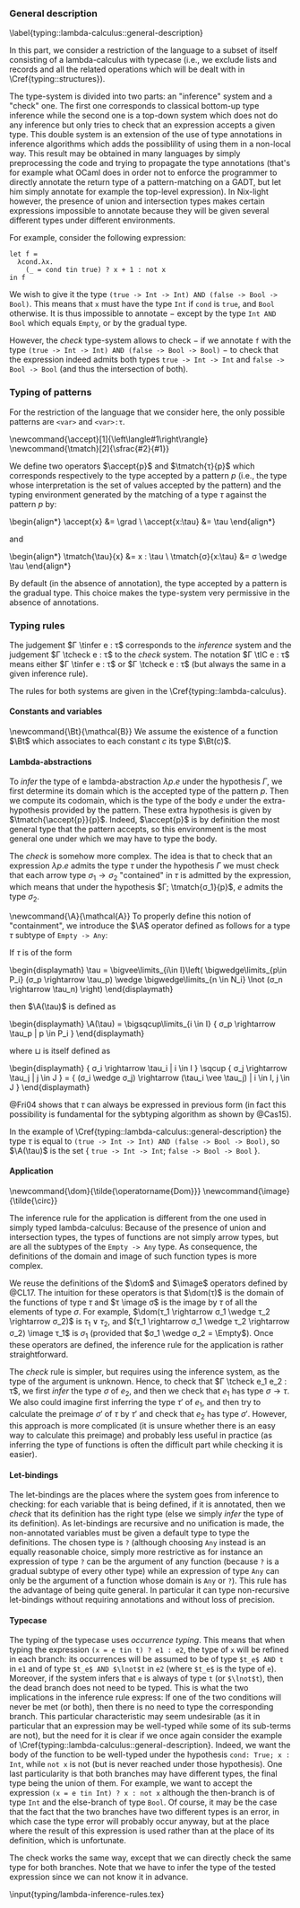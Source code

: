 ### General description
\label{typing::lambda-calculus::general-description}

In this part, we consider a restriction of the language to a subset of itself
consisting of a lambda-calculus with typecase (i.e., we exclude lists and
records and all the related operations which will be dealt with in
\Cref{typing::structures}).

The type-system is divided into two parts: an "inference" system and a "check"
one.
The first one corresponds to classical bottom-up type inference while the
second one is a top-down system which does not do any inference but only tries
to check that an expression accepts a given type.
This double system is an extension of the use of type annotations in inference
algorithms which adds the possiblility of using them in a non-local way. This
result may be obtained in many languages by simply preprocessing the code and
trying to propagate the type annotations (that's for example what OCaml does in
order not to enforce the programmer to directly annotate the return type of a
pattern-matching on a GADT, but let him simply annotate for example the
top-level expression).
In Nix-light however, the presence of union and intersection types makes
certain expressions impossible to annotate because they will be given several
different types under different environments.

For example, consider the following expression:

```
let f =
  λcond.λx.
    (_ = cond tin true) ? x + 1 : not x
in f
```

We wish to give it the type `(true -> Int -> Int) AND (false -> Bool -> Bool)`.
This means that `x` must have the type `Int` if `cond` is `true`, and `Bool`
otherwise.
It is thus impossible to annotate − except by the type `Int AND Bool` which
equals `Empty`, or by the gradual type.

However, the *check* type-system allows to check − if we annotate `f` with the
type `(true -> Int -> Int) AND (false -> Bool -> Bool)` − to check that the
expression indeed admits both types `true -> Int -> Int` and `false -> Bool ->
Bool` (and thus the intersection of both).

### Typing of patterns

For the restriction of the language that we consider here, the only possible
patterns are `<var>` and `<var>:τ`.

\newcommand{\accept}[1]{\left\langle#1\right\rangle}
\newcommand{\tmatch}[2]{\sfrac{#2}{#1}}

We define two operators $\accept{p}$ and $\tmatch{τ}{p}$ which corresponds
respectively to the type accepted by a pattern $p$ (i.e., the type whose
interpretation is the set of values accepted by the pattern) and the typing
environment generated by the matching of a type $τ$ against the pattern $p$ by:

\begin{align*}
  \accept{x} &= \grad \\
  \accept{x:\tau} &= \tau
\end{align*}

and

\begin{align*}
  \tmatch{\tau}{x} &= x : \tau \\
  \tmatch{σ}{x:\tau} &= σ \wedge \tau
\end{align*}

By default (in the absence of annotation), the type accepted by a pattern is the
gradual type. This choice makes the type-system very permissive in the absence of
annotations.

### Typing rules

The judgement $Γ \tinfer e : τ$ corresponds to the *inference* system and
the judgement $Γ \tcheck e : τ$ to the *check* system.
The notation $Γ \tIC e : τ$ means either $Γ \tinfer e : τ$ or
$Γ \tcheck e : τ$ (but always the same in a given inference rule).

The rules for both systems are given in the
\Cref{typing::lambda-calculus}.

#### Constants and variables

\newcommand{\Bt}{\mathcal{B}}
We assume the existence of a function $\Bt$ which associates to each constant
$c$ its type $\Bt(c)$.

#### Lambda-abstractions

To *infer* the type of e lambda-abstraction $λp.e$ under the hypothesis $Γ$, we
first determine its domain which is the accepted type of the pattern $p$. Then
we compute its codomain, which is the type of the body $e$ under the
extra-hypothesis provided by the pattern.
These extra hypothesis is given by $\tmatch{\accept{p}}{p}$. Indeed,
$\accept{p}$ is by definition the most general type that the pattern accepts,
so this environment is the most general one under which we may have to type the
body.

The *check* is somehow more complex. The idea is that to check that an expression
$λ p.e$ admits the type $τ$ under the hypothesis $Γ$ we must check
that each arrow type $σ_1 \rightarrow σ_2$ "contained" in $τ$ is
admitted by the expression, which means that under the hypothesis $Γ;
\tmatch{σ_1}{p}$, $e$ admits the type $σ_2$.

\newcommand{\A}{\mathcal{A}}
To properly define this notion of "containment", we introduce the $\A$ operator
defined as follows for a type $τ$ subtype of `Empty -> Any`:

If $τ$ is of the form

\begin{displaymath}
  \tau = \bigvee\limits_{i\in I}\left(
    \bigwedge\limits_{p\in P_i} (σ_p \rightarrow \tau_p)
    \wedge \bigwedge\limits_{n \in N_i} \lnot (σ_n \rightarrow \tau_n)
  \right)
\end{displaymath}

then $\A(\tau)$ is defined as

\begin{displaymath}
  \A(\tau) = \bigsqcup\limits_{i \in I} \{ σ_p \rightarrow \tau_p | p \in P_i \}
\end{displaymath}

where $\sqcup$ is itself defined as

\begin{displaymath}
  \{ σ_i \rightarrow \tau_i \| i \in I \} \sqcup \{ σ_j \rightarrow \tau_j \| j \in J \} =
    \{ (σ_i \wedge σ_j) \rightarrow (\tau_i \vee \tau_j) \| i \in I, j \in J \}
\end{displaymath}

@Fri04 shows that $τ$ can always be expressed in previous form (in fact this
possibility is fundamental for the sybtyping algorithm as shown by @Cas15).

In the example of \Cref{typing::lambda-calculus::general-description}
the type $τ$ is equal to `(true -> Int -> Int) AND (false -> Bool -> Bool)`,
so $\A(\tau)$ is the set $\{$ `true -> Int -> Int`; `false -> Bool -> Bool` $\}$.

#### Application

\newcommand{\dom}{\tilde{\operatorname{Dom}}}
\newcommand{\image}{\tilde{\circ}}

The inference rule for the application is different from the one used in simply
typed lambda-calculus: Because of the presence of union and intersection types,
the types of functions are not simply arrow types, but are all the subtypes of
the `Empty -> Any` type.
As consequence, the definitions of the domain and image of such function
types is more complex.

We reuse the definitions of the $\dom$ and $\image$ operators defined by @CL17.
The intuition for these operators is that $\dom(τ)$ is the domain of the
functions of type $τ$ and $τ \image σ$ is the image by $τ$ of all the
elements of type $σ$.
For example, $\dom(τ_1 \rightarrow σ_1 \wedge τ_2 \rightarrow σ_2)$ is
$τ_1 \vee τ_2$, and $(τ_1 \rightarrow σ_1 \wedge τ_2 \rightarrow
σ_2) \image τ_1$ is $σ_1$ (provided that $σ_1 \wedge σ_2 = \Empty$).
Once these operators are defined, the inference rule for the application is
rather straightforward.

The *check* rule is simpler, but requires using the inference system, as the type
of the argument is unknown.
Hence, to check that $Γ \tcheck e_1 e_2 : τ$, we first *infer* the type
$σ$ of $e_2$, and then we check that $e_1$ has type $σ \rightarrow
τ$.
We also could imagine first inferring the type $τ'$ of $e_1$, and then
try to calculate the preimage $σ'$ of $τ$ by $τ'$ and check that $e_2$
has type $σ'$. However, this approach is more complicated (it is unsure
whether there is an easy way to calculate this preimage) and probably less
useful in practice (as inferring the type of functions is often the difficult
part while checking it is easier).

#### Let-bindings

The let-bindings are the places where the system goes from inference to
checking: for each variable that is being defined, if it is annotated, then we
*check* that its definition has the right type (else we simply *infer* the type
of
its definition).
As let-bindings are recursive and no unification is made, the non-annotated
variables must be given a default type to type the definitions. The chosen type
is `?` (although choosing `Any` instead is an equally reasonable choice, simply
more restrictive as for instance an expression of type `?` can be the argument
of any function (because `?` is a gradual subtype of every other type) while an
expression of type `Any` can only be the argument of a function whose domain is
`Any` or `?`).
This rule has the advantage of being quite general. In particular it can type
non-recursive let-bindings without requiring annotations and without loss of
precision.

#### Typecase

The typing of the typecase uses *occurrence typing*.
This means that when typing the expression `(x = e tin t) ? e1 : e2`, the type
of `x` will be refined in each branch: its occurrences will be assumed
to be of type `$t_e$ AND t` in `e1` and of type `$t_e$ AND $\lnot$t` in `e2`
(where `$t_e$` is the type of `e`).
Moreover, if the system infers that `e` is always of type `t` (or `$\lnot$t`),
then the dead branch does not need to be typed.
This is what the two implications in the inference rule express: If one of the
two conditions will never be met (or both), then there is no need to type the
corresponding branch.
This particular characteristic may seem undesirable (as it in particular that
an expression may be well-typed while some of its sub-terms are not), but the
need for it is clear if we once again consider the example of
\Cref{typing::lambda-calculus::general-description}.
Indeed, we want the body of the function to be well-typed under the hypothesis
`cond: True; x : Int`, while `not x` is not (but is never reached under those
hypothesis).
One last particularity is that both branches may have different types, the
final type being the union of them.
For example, we want to accept the expression `(x = e tin Int) ? x : not x`
although the then-branch is of type `Int` and the else-branch of type `Bool`.
Of course, it may be the case that the fact that the two branches have two
different types is an error, in which case the type error will probably occur
anyway, but at the place where the result of this expression is used rather
than at the place of its definition, which is unfortunate.

The check works the same way, except that we can directly check the same type
for both branches. Note that we have to infer the type of the tested
expression since we can not know it in advance.

\input{typing/lambda-inference-rules.tex}
